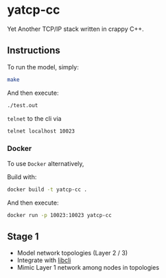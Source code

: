 # yatcp-cc

Yet Another TCP/IP stack written in crappy C++.

## Instructions

To run the model, simply:

```bash
make
```

And then execute:

```bash
./test.out
```

`telnet` to the cli via

```bash
telnet localhost 10023
```

### Docker

To use `Docker` alternatively,

Build with:

```bash
docker build -t yatcp-cc .
```

And then execute:

```bash
docker run -p 10023:10023 yatcp-cc
```

## Stage 1

* Model network topologies (Layer 2 / 3)
* Integrate with [libcli](https://github.com/magetron/libcli)
* Mimic Layer 1 network among nodes in topologies
